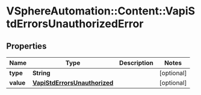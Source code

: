 # VSphereAutomation::Content::VapiStdErrorsUnauthorizedError

## Properties
Name | Type | Description | Notes
------------ | ------------- | ------------- | -------------
**type** | **String** |  | [optional] 
**value** | [**VapiStdErrorsUnauthorized**](VapiStdErrorsUnauthorized.md) |  | [optional] 


